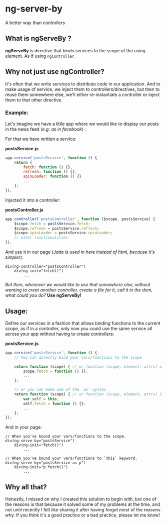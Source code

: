 # ng-server-by
A better way than controllers

## What is ngServeBy ?

**ngServeBy** is directive that binds services to the scope of the using element. As if using `ngController`.

## Why not just use ngController?

It's often that we write services to distribute code in our application. And to make usage of service, we inject them to controllers/directives, but then to reuse them somewhere else, we'll either re-instantiate a controller or inject them to that other directive.

### Example:
Let's imagine we have a little app where we would like to display our posts in the news feed (*e.g: as in facebook*) :

For that we have written a service:

**postsService.js**
```Javascript
app.service('postsService', function () {
	return {
		fetch: function () {},
		refresh: function () {},
		spinLoader: function () {}
		...
	}; 
});
```

Injected it into a controller:

**postsController.js**
```Javascript
app.controller('postsController', function ($scope, postsService) {
	$scope.fetch = postsService.fetch;	
	$scope.refresh = postsService.refresh;	
	$scope.spinLoader = postsService.spinLoader;
	// other functionalities
});
```

And use it in our page (*Jade is used in here instead of html, because it's simpler*):
```Jade
div(ng-controller="postsController")
	div(ng-init="fetch()")
		...
```

*But then, whenever we would like to use that somewhere else, without wanting to creat another controller, create a file for it, call it in the dom, what could you do?* **Use ngServeBy!**

## Usage:
Define our services in a fashion that allows binding functions to the current scope, as if in a controller, only now you could use the same service all across your app without having to create controllers:

**postsService.js**
```Javascript
app.service('postsService', function () {
	// You can directly bind your vars/functions to the scope

	return function (scope) { // or function (scope, element, attrs) if you need to manipulate the DOM
		scope.fetch = function () {};
		...
	};

	// or you can make use of the `as` syntax
	return function (scope) { // or function (scope, element, attrs) if you need to manipulate the DOM
		var self = this;
		self.fetch = function () {};
		...
	};
});
```

And in your page:
```Jade
// When you've bound your vars/functions to the scope.
div(ng-serve-by="postsService")
	div(ng-init="fetch()")
		...
		
// When you've bound your vars/functions to `this` keyword.
div(ng-serve-by="postsService as p")
	div(ng-init="p.fetch()")
		...
```

## Why all that?
Honestly, I missed on why I created this solution to begin with, but one of the reasons is that because it solved some of my problems at the time, and not until recently I felt like sharing it after having forgot most of the reasons why. If you think it's a good practice or a bad practice, please let me know!